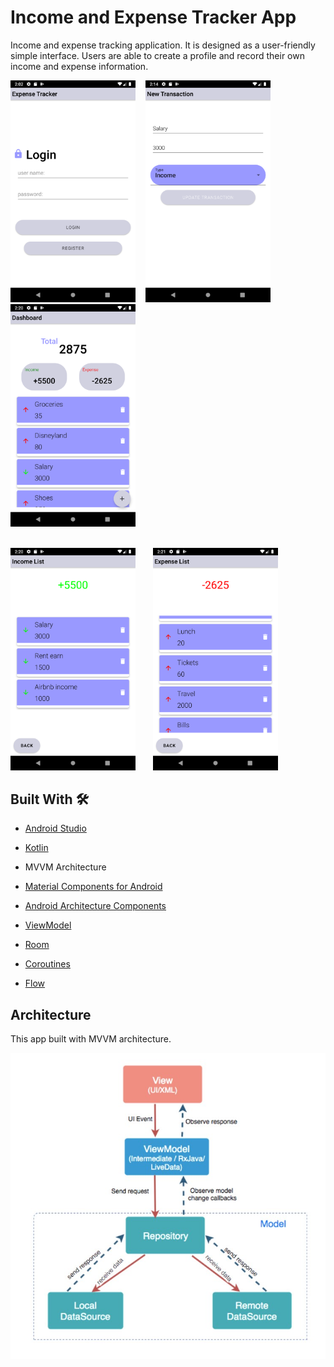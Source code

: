 # Income and Expense Tracker App
Income and expense tracking application. 
It is designed as a user-friendly simple interface. 
Users are able to create a profile and record their own income and expense information.

<img src="https://github.com/sevvalkatirci/income-expense-tracker/blob/main/images/Screenshot_20220605_140305.png" width="200"/> &nbsp; &nbsp;<img src="https://github.com/sevvalkatirci/income-expense-tracker/blob/main/images/Screenshot_20220605_141447.png" width="200"/> &nbsp; &nbsp;   <img src="https://github.com/sevvalkatirci/income-expense-tracker/blob/main/images/Screenshot_20220605_142032.png" width="200"/> 
<br><br>

<img src="https://github.com/sevvalkatirci/income-expense-tracker/blob/main/images/Screenshot_20220605_142050.png" width="200"/>  &nbsp; &nbsp; &nbsp; <img src="https://github.com/sevvalkatirci/income-expense-tracker/blob/main/images/Screenshot_20220605_142119.png" width="200"/>



##  Built With  🛠
 - [Android Studio](https://developer.android.com/studio)
 - [Kotlin](https://kotlinlang.org/)
 - MVVM Architecture
 - [Material Components for Android](https://github.com/material-components/material-components-android#:~:text=Material%20Components%20for%20Android%20%28MDC,beautiful%20and%20functional%20Android%20apps.)
 - [Android Architecture Components](https://developer.android.com/topic/architecture)
 - [ViewModel](https://developer.android.com/topic/libraries/architecture/viewmodel)
 - [Room](https://developer.android.com/training/data-storage/room)
 - [Coroutines](https://kotlinlang.org/docs/coroutines-overview.html)
 
 - [Flow](https://kotlinlang.org/docs/flow.html)
 
## Architecture
This app built with MVVM architecture.

![MVVM](https://github.com/sevvalkatirci/income-expense-tracker/blob/main/images/Screenshot%202022-06-07%20141106.jpg)
